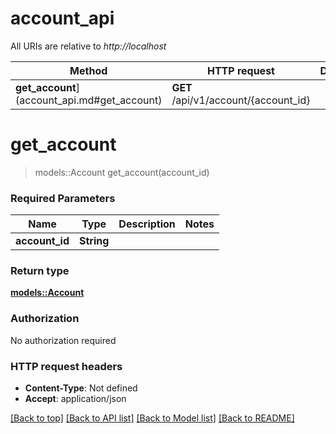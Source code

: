 # account_api

All URIs are relative to _http://localhost_

| Method                                       | HTTP request                         | Description |
| -------------------------------------------- | ------------------------------------ | ----------- |
| **get_account**](account_api.md#get_account) | **GET** /api/v1/account/{account_id} |

# **get_account**

> models::Account get_account(account_id)

### Required Parameters

| Name           | Type       | Description | Notes |
| -------------- | ---------- | ----------- | ----- |
| **account_id** | **String** |             |

### Return type

[**models::Account**](Account.md)

### Authorization

No authorization required

### HTTP request headers

- **Content-Type**: Not defined
- **Accept**: application/json

[[Back to top]](#) [[Back to API list]](../README.md#documentation-for-api-endpoints) [[Back to Model list]](../README.md#documentation-for-models) [[Back to README]](../README.md)
